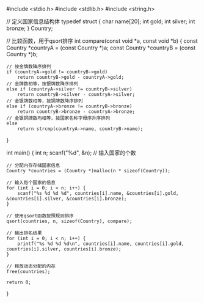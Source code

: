 #include <stdio.h>
#include <stdlib.h>
#include <string.h>

// 定义国家信息结构体
typedef struct {
    char name[20];
    int gold;
    int silver;
    int bronze;
} Country;

// 比较函数，用于qsort排序
int compare(const void *a, const void *b) {
    const Country *countryA = (const Country *)a;
    const Country *countryB = (const Country *)b;
    
    // 按金牌数降序排列
    if (countryA->gold != countryB->gold)
        return countryB->gold - countryA->gold;
    // 金牌数相等，按银牌数降序排列
    else if (countryA->silver != countryB->silver)
        return countryB->silver - countryA->silver;
    // 金银牌数相等，按铜牌数降序排列
    else if (countryA->bronze != countryB->bronze)
        return countryB->bronze - countryA->bronze;
    // 金银铜牌数均相等，按国家名称字母序升序排列
    else
        return strcmp(countryA->name, countryB->name);
}

int main() {
    int n;
    scanf("%d", &n); // 输入国家的个数
    
    // 分配内存存储国家信息
    Country *countries = (Country *)malloc(n * sizeof(Country));
    
    // 输入每个国家的信息
    for (int i = 0; i < n; i++) {
        scanf("%s %d %d %d", countries[i].name, &countries[i].gold, &countries[i].silver, &countries[i].bronze);
    }
    
    // 使用qsort函数按照规则排序
    qsort(countries, n, sizeof(Country), compare);
    
    // 输出排名结果
    for (int i = 0; i < n; i++) {
        printf("%s %d %d %d\n", countries[i].name, countries[i].gold, countries[i].silver, countries[i].bronze);
    }
    
    // 释放动态分配的内存
    free(countries);
    
    return 0;
}

